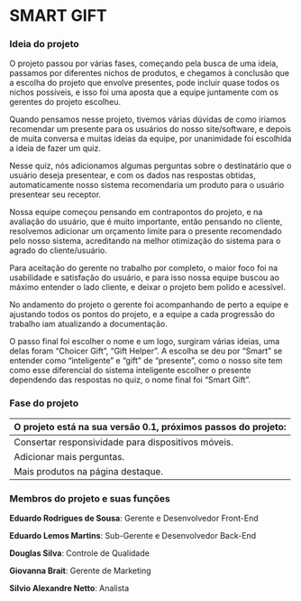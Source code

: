 # SMART GIFT

<h3>Ideia do projeto</h3>

<p>      O projeto passou por várias fases, começando pela busca de uma ideia, passamos por diferentes nichos de produtos, e chegamos à conclusão que a escolha do projeto que envolve presentes, pode incluir quase todos os nichos possíveis, e isso foi uma aposta que a equipe juntamente com os gerentes do projeto escolheu.</p>


<p>      Quando pensamos nesse projeto, tivemos várias dúvidas de como iriamos recomendar um presente para os usuários do nosso site/software, e depois de muita conversa e muitas ideias da equipe, por unanimidade foi escolhida a ideia de fazer um quiz.</p>

<p>      Nesse quiz, nós adicionamos algumas perguntas sobre o destinatário que o usuário deseja presentear, e com os dados nas respostas obtidas, automaticamente nosso sistema recomendaria um produto para o usuário presentear seu receptor.</p>

Nossa equipe começou pensando em contrapontos do projeto, e na avaliação do usuário, que é muito importante, então pensando no cliente, resolvemos adicionar um orçamento limite para o presente recomendado pelo nosso sistema, acreditando na melhor otimização do sistema para o agrado do cliente/usuário.

<P>      Para aceitação do gerente no trabalho por completo, o maior foco foi na usabilidade e satisfação do usuário, e para isso nossa equipe buscou ao máximo entender o lado cliente, e deixar o projeto bem polido e acessível.</P>

<p>      No andamento do projeto o gerente foi acompanhando de perto a equipe e ajustando todos os pontos do projeto, e a equipe a cada progressão do trabalho iam atualizando a documentação.</p>

<p>      O passo final foi escolher o nome e um logo, surgiram várias ideias, uma delas foram “Choicer Gift”, “Gift Helper”. A escolha se deu por “Smart” se entender como “inteligente” e “gift” de “presente”, como o nosso site tem como esse diferencial do sistema inteligente escolher o presente dependendo das respostas no quiz, o nome final foi “Smart Gift”.</p>



<h3>Fase do projeto</h3>

| O projeto está na sua versão 0.1, próximos passos do projeto: |
| ------------------------------------------------------------ |
| Consertar responsividade para dispositivos móveis.           |
| Adicionar mais perguntas.                                    |
| Mais produtos na página destaque.                            |





<h3>Membros do projeto e suas funções</h3>

<p><strong>Eduardo Rodrigues de Sousa</strong>: Gerente e Desenvolvedor Front-End</p>

<p><strong>Eduardo Lemos Martins</strong>: Sub-Gerente e Desenvolvedor Back-End</p>

<p><strong>Douglas Silva</strong>: Controle de Qualidade</p>

<p><strong>Giovanna Brait</strong>: Gerente de Marketing</p>

<p><strong>Silvio Alexandre Netto</strong>: Analista</p>





